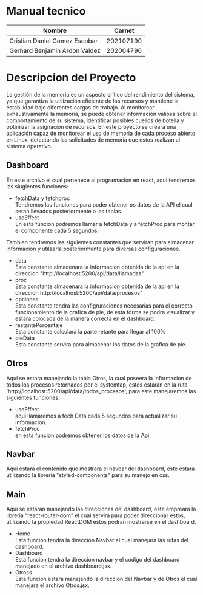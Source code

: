 
# Manual tecnico
|Nombre  | Carnet | 
|------------- | -------------|
| Cristian Daniel Gomez Escobar |202107190 |
| Gerhard Benjamin Ardon Valdez  |202004796 |
# Descripcion del Proyecto
La gestión de la memoria es un aspecto crítico del rendimiento del sistema, ya que garantiza la utilización eficiente de los recursos y mantiene la estabilidad bajo diferentes cargas de trabajo. Al monitorear exhaustivamente la memoria, se puede obtener información valiosa sobre el comportamiento de su
sistema, identificar posibles cuellos de botella y optimizar la asignación de recursos. En este proyecto se creara una aplicación capaz de monitorear el uso de memoria de cada proceso abierto en Linux, detectando las solicitudes de memoria que estos realizan al sistema operativo.
## Dashboard
 En este archivo el cual pertenece al programacion en react, aqui tendremos las siugientes funciones:
* fetchData y fetchproc  
Tendremos las funciones para poder obtener os datos de la API el cual seran llevados posteriormente a las tablas.
* useEffect  
 En esta funcion podremos llamar a fetchData y a fetchProc para montar el componente cada 5 segundos.

Tambien tendremos las siguientes constantes que serviran para almacenar informacion y utilzarla posteriormente para diversas configuraciones.
* data  
Esta constante almacenara la informacion obtenida de la api en la direccion "http://localhost:5200/api/data/llamadas"
* proc  
Esta constante almacenara la informacion obtenida de la api en la direccion http://localhost:5200/api/data/procesos"
* opciones  
Esta constante tendra las configruraciones necesarias para el correcto funcionamiento de la grafica de pie, de esta forma se podra visualizar y estara colocada de la manera correcta en el dashboard.
* restantePorcentaje  
Esta constante calculara la parte retante para llegar al 100%
* pieData  
Esta constante servira para almacenar los datos de la grafica de pie.
## Otros
Aqui se estara manejando la tabla Otros, la cual poseera la informacion de todos los procesos retornados por el systemtap, estos estaran en la ruta 'http://localhost:5200/api/data/todos_procesos', para este manejaremos las siguientes funciones.
* useEffect  
aqui llamaremos a fech Data cada 5 segundos para actualizar su informacion.
* fetchProc  
en esta funcion podremos obtener los datos de la Api.

## Navbar
Aqui estara el contenido que mostrara el navbar del dashboard, este estara utilizando la libreria "styled-components" para su manejo en css.
## Main
Aqui se estaran manejando las direcciones del dashboard, este empreara la libreria "react-router-dom" el cual servira para poder direccionar estos, utilizando la propiedad ReactDOM estos podran mostrarse en el dashboard.  
* Home  
Esta funcion tendra la direccion Navbar el cual manejara las rutas del dashboard.
* Dashboard  
Esta funcion tendra la direccion navbar y el codigo del dashboard manejado en el archivo dashboard.jsx.
* Otross  
Esta funcion estara manejando la direccion del Navbar y de Otros el cual manejara el archivo Otros.jsx.
